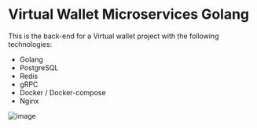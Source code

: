 # Virtual Wallet Microservices Golang

This is the back-end for a Virtual wallet project with the following technologies:

- Golang
- PostgreSQL
- Redis
- gRPC
- Docker / Docker-compose
- Nginx

![image](https://github.com/abriandev/Microservice-Golang-Wallet/blob/master/image.png)
